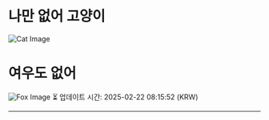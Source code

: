 
# 나만 없어 고양이

![Cat Image](https://cdn2.thecatapi.com/images/cj7.jpg)

# 여우도 없어
![Fox Image](https://randomfox.ca/images/80.jpg)
⏳ 업데이트 시간: 2025-02-22 08:15:52 (KRW)

---
